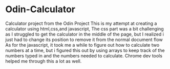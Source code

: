 # Odin-Calculator
Calculator project from the Odin Project
This is my attempt at creating a calculator using html,css,and javascript,
The css part was a bit challenging as I struggled to get the calculator in the middle of the page,
but I realized i just had to change its position to remove it from the normal document flow
As for the javascript, it took me a while to figure out how to calculate two numbers at a time,
but i figured this out by using arrays to keep track of the numbers typed in and the numbers needed to calculate.
Chrome dev tools helped me through this a lot as well.

